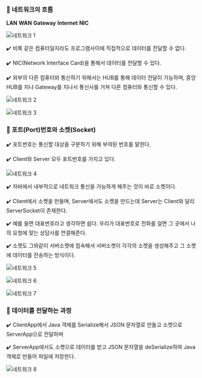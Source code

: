 
### 📌 네트워크의 흐름

**LAN** 
**WAN**
**Gateway**
**Internet**
**NIC**


![네트워크 1](https://user-images.githubusercontent.com/86590036/135635525-0317459c-7ce6-4ad8-befe-1fa6a81129aa.jpg)

✔️ 비록 같은 컴퓨터일지라도 프로그램사이에 직접적으로 데이터를 전달할 수 없다.

✔️ NIC(Network Interface Card)을 통해서 데이터를 전달할 수 있다.

✔️ 외부의 다른 컴퓨터와 통신하기 위해서는 HUB를 통해 데이터 전달이 가능하며, 중앙 HUB를 지나 Gateway를 지나서 통신사를 거쳐 다른 컴퓨터와 통신할 수 있다.

![네트워크 2](https://user-images.githubusercontent.com/86590036/135635573-224844b4-20d4-43d0-8589-8d3e7a96b569.jpg)

![네트워크 3](https://user-images.githubusercontent.com/86590036/135635611-d2a280c7-a8f8-4a6e-a768-1bfa86d6c8bf.jpg)

### 📌 포트(Port)번호와 소켓(Socket)

✔️ 포트번호는 통신할 대상을 구분하기 위해 부여된 번호를 말한다. 

✔️ Client와 Server 모두 포트번호를 가지고 있다.

![네트워크 4](https://user-images.githubusercontent.com/86590036/135635646-d8dce6c4-c94d-4e5d-9a87-c2d261ae1fcd.jpg)

✔️ 자바에서 내부적으로 네트워크 통신을 가능하게 해주는 것이 바로 소켓이다.

✔️ Client에서 소켓을 만들며, Server에서도 소켓을 만드는데 Server는 Client와 달리 ServerSocket이 존재한다. 

✔️ 예를 들면 대표번호라고 생각하면 쉽다.
우리가 대표번호로 전화를 걸면 그 곳에서 나의 요청에 맞는 상담사를 연결해준다.

✔️ 소켓도 그와같이 서버소켓에 접속해서 서버소켓이 각각의 소켓을 생성해주고 그 소켓에 데이터를 전송하는 방식이다.

![네트워크 5](https://user-images.githubusercontent.com/86590036/135635672-b8ea7c2d-54fa-4fda-855c-cd1864ffbd13.jpg)


![네트워크 6](https://user-images.githubusercontent.com/86590036/135635710-1495ffdb-a34d-4a16-aafa-fa03c150e319.jpg)


![네트워크 7](https://user-images.githubusercontent.com/86590036/135635754-da7cd413-62ed-40ba-9cc0-0691414987a7.jpg)

### 📌 데이터를 전달하는 과정

✔️ ClientApp에서 Java 객체를 Serialize해서 JSON 문자열로 만들고 소켓으로 ServerApp으로 전달하며

✔️ ServerApp에서도 소켓으로 데이터를 받고 JSON 문자열을 deSerialize하여 Java 객체로 만들어 파일에 저장한다.

![네트워크 8](https://user-images.githubusercontent.com/86590036/135635816-b58b9fdd-0efb-49b2-b89b-6e4db15d50c9.jpg)
